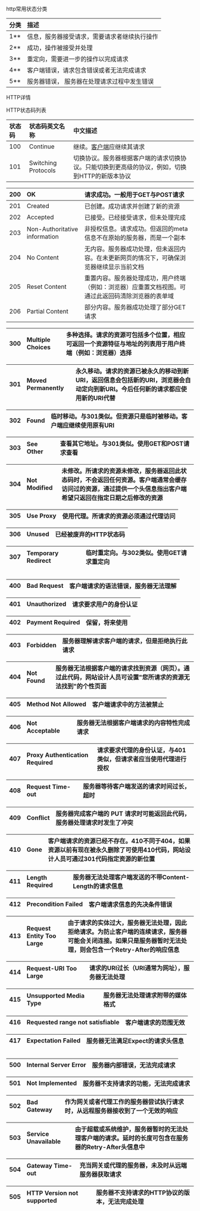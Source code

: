 http常用状态分类

| 分类 | 描述 |
| :--- | :--- |
| 1\*\* | 信息，服务器接受请求，需要请求者继续执行操作 |
| 2\*\* | 成功，操作被接受并处理 |
| 3\*\* | 重定向，需要进一步的操作以完成请求 |
| 4\*\* | 客户端错误，请求包含错误或者无法完成请求 |
| 5\*\* | 服务器错误， 服务器在处理请求过程中发生错误 |

HTTP详情

HTTP状态码列表

| 状态码 | 状态码英文名称 | 中文描述 |
| :--- | :--- | :--- |
| 100 | Continue | 继续。[客户端](http://www.dreamdu.com/webbuild/client_vs_server/)应继续其请求 |
| 101 | Switching Protocols | 切换协议。服务器根据客户端的请求切换协议。只能切换到更高级的协议，例如，切换到HTTP的新版本协议 |

| 200 | OK | 请求成功。一般用于GET与POST请求 |
| :--- | :--- | :--- |
| 201 | Created | 已创建。成功请求并创建了新的资源 |
| 202 | Accepted | 已接受。已经接受请求，但未处理完成 |
| 203 | Non-Authoritative information | 非授权信息。请求成功。但返回的meta信息不在原始的服务器，而是一个副本 |
| 204 | No Content | 无内容。服务器成功处理，但未返回内容。在未更新网页的情况下，可确保浏览器继续显示当前文档 |
| 205 | Reset Content | 重置内容。服务器处理成功，用户终端（例如：浏览器）应重置文档视图。可通过此返回码清除浏览器的表单域 |
| 206 | Partial Content | 部分内容。服务器成功处理了部分GET请求 |

| 300 | Multiple Choices | 多种选择。请求的资源可包括多个位置，相应可返回一个资源特征与地址的列表用于用户终端（例如：浏览器）选择 |
| :--- | :--- | :--- |


| 301 | Moved Permanently | 永久移动。请求的资源已被永久的移动到新URI，返回信息会包括新的URI，浏览器会自动定向到新URI。今后任何新的请求都应使用新的URI代替 |
| :--- | :--- | :--- |


| 302 | Found | 临时移动。与301类似。但资源只是临时被移动。客户端应继续使用原有URI |
| :--- | :--- | :--- |


| 303 | See Other | 查看其它地址。与301类似。使用GET和POST请求查看 |
| :--- | :--- | :--- |


| 304 | Not Modified | 未修改。所请求的资源未修改，服务器返回此状态码时，不会返回任何资源。客户端通常会缓存访问过的资源，通过提供一个头信息指出客户端希望只返回在指定日期之后修改的资源 |
| :--- | :--- | :--- |


| 305 | Use Proxy | 使用代理。所请求的资源必须通过代理访问 |
| :--- | :--- | :--- |


| 306 | Unused | 已经被废弃的HTTP状态码 |
| :--- | :--- | :--- |


| 307 | Temporary Redirect | 临时重定向。与302类似。使用GET请求重定向 |
| :--- | :--- | :--- |


|  |
| :--- |


| 400 | Bad Request | 客户端请求的语法错误，服务器无法理解 |
| :--- | :--- | :--- |


| 401 | Unauthorized | 请求要求用户的身份认证 |
| :--- | :--- | :--- |


| 402 | Payment Required | 保留，将来使用 |
| :--- | :--- | :--- |


| 403 | Forbidden | 服务器理解请求客户端的请求，但是拒绝执行此请求 |
| :--- | :--- | :--- |


| 404 | Not Found | 服务器无法根据客户端的请求找到资源（网页）。通过此代码，网站设计人员可设置"您所请求的资源无法找到"的个性页面 |
| :--- | :--- | :--- |


| 405 | Method Not Allowed | 客户端请求中的方法被禁止 |
| :--- | :--- | :--- |


| 406 | Not Acceptable | 服务器无法根据客户端请求的内容特性完成请求 |
| :--- | :--- | :--- |


| 407 | Proxy Authentication Required | 请求要求代理的身份认证，与401类似，但请求者应当使用代理进行授权 |
| :--- | :--- | :--- |


| 408 | Request Time-out | 服务器等待客户端发送的请求时间过长，超时 |
| :--- | :--- | :--- |


| 409 | Conflict | 服务器完成客户端的 PUT 请求时可能返回此代码，服务器处理请求时发生了冲突 |
| :--- | :--- | :--- |


| 410 | Gone | 客户端请求的资源已经不存在。410不同于404，如果资源以前有现在被永久删除了可使用410代码，网站设计人员可通过301代码指定资源的新位置 |
| :--- | :--- | :--- |


| 411 | Length Required | 服务器无法处理客户端发送的不带Content-Length的请求信息 |
| :--- | :--- | :--- |


| 412 | Precondition Failed | 客户端请求信息的先决条件错误 |
| :--- | :--- | :--- |


| 413 | Request Entity Too Large | 由于请求的实体过大，服务器无法处理，因此拒绝请求。为防止客户端的连续请求，服务器可能会关闭连接。如果只是服务器暂时无法处理，则会包含一个Retry-After的响应信息 |
| :--- | :--- | :--- |


| 414 | Request-URI Too Large | 请求的URI过长（URI通常为网址），服务器无法处理 |
| :--- | :--- | :--- |


| 415 | Unsupported Media Type | 服务器无法处理请求附带的媒体格式 |
| :--- | :--- | :--- |


| 416 | Requested range not satisfiable | 客户端请求的范围无效 |
| :--- | :--- | :--- |


| 417 | Expectation Failed | 服务器无法满足Expect的请求头信息 |
| :--- | :--- | :--- |


|  |
| :--- |


| 500 | Internal Server Error | 服务器内部错误，无法完成请求 |
| :--- | :--- | :--- |


| 501 | Not Implemented | 服务器不支持请求的功能，无法完成请求 |
| :--- | :--- | :--- |


| 502 | Bad Gateway | 作为网关或者代理工作的服务器尝试执行请求时，从远程服务器接收到了一个无效的响应 |
| :--- | :--- | :--- |


| 503 | Service Unavailable | 由于超载或系统维护，服务器暂时的无法处理客户端的请求。延时的长度可包含在服务器的Retry-After头信息中 |
| :--- | :--- | :--- |


| 504 | Gateway Time-out | 充当网关或代理的服务器，未及时从远端服务器获取请求 |
| :--- | :--- | :--- |


| 505 | HTTP Version not supported | 服务器不支持请求的HTTP协议的版本，无法完成处理 |
| :--- | :--- | :--- |




